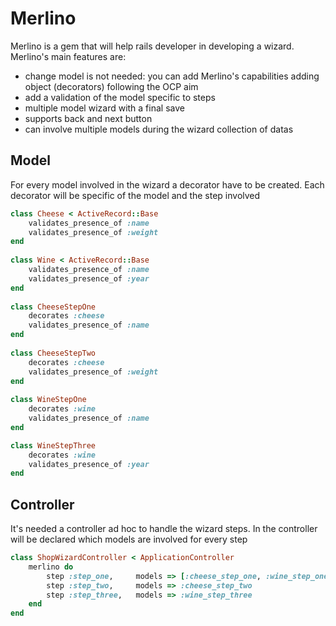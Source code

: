 # Merlino
Merlino is a gem that will help rails developer in developing a wizard. Merlino's main features are:
* change model is not needed: you can add Merlino's capabilities adding object (decorators) following the OCP aim
* add a validation of the model specific to steps
* multiple model wizard with a final save
* supports back and next button
* can involve multiple models during the wizard collection of datas
  
## Model
For every model involved in the wizard a decorator have to be created. Each decorator will be specific of the model and the step involved
```ruby
class Cheese < ActiveRecord::Base
	validates_presence_of :name
	validates_presence_of :weight
end
	
class Wine < ActiveRecord::Base
	validates_presence_of :name
	validates_presence_of :year
end
	
class CheeseStepOne
	decorates :cheese
	validates_presence_of :name
end
	
class CheeseStepTwo
	decorates :cheese
	validates_presence_of :weight
end
	
class WineStepOne
	decorates :wine
	validates_presence_of :name		
end

class WineStepThree
	decorates :wine
	validates_presence_of :year		
end
```	
## Controller
It's needed a controller ad hoc to handle the wizard steps. In the controller will be declared which models are involved for every step
```ruby
class ShopWizardController < ApplicationController
	merlino do
		step :step_one,		models => [:cheese_step_one, :wine_step_one]
		step :step_two,		models => :cheese_step_two
		step :step_three,	models => :wine_step_three
	end
end
```
